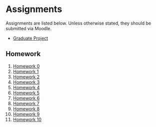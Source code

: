 # Assignments

Assignments are listed below. Unless otherwise stated, they should be submitted
via Moodle.

  - [Graduate Project](graduate-project.html)

## Homework

  1. [Homework 0](homework-00.html)
  1. [Homework 1](homework-01.html)
  1. [Homework 2](homework-02.html)
  1. [Homework 3](homework-03.html)
  1. [Homework 4](homework-04.html)
  1. [Homework 5](homework-05.html)
  1. [Homework 6](homework-06.html)
  1. [Homework 7](homework-07.html)
  1. [Homework 8](homework-08.html)
  1. [Homework 9](homework-09.html)
  1. [Homework 10](homework-10.html)

